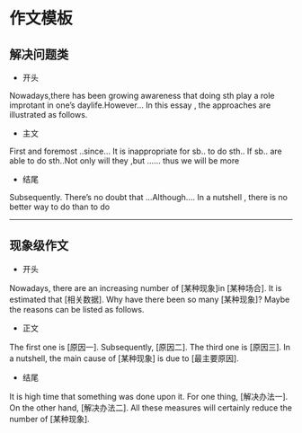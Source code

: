 # 作文模板

## 解决问题类

- 开头

Nowadays,there has been growing awareness that doing sth play a role improtant in one’s daylife.However… In this essay , the approaches are illustrated as follows.

- 主文

First and foremost ..since… It is inappropriate for sb.. to do sth..
If sb.. are able to do sth..Not only will they ,but …… thus we will be more

- 结尾

Subsequently. There’s no doubt that …Although….
In a nutshell , there is no better way to do than to do  

---

## 现象级作文

- 开头

Nowadays, there are an increasing number of [某种现象]in [某种场合]. It is estimated that [相关数据]. Why have there been so many [某种现象]? Maybe the reasons can be listed as follows.

- 正文

The first one is [原因一]. Subsequently, [原因二]. The third one is [原因三]. In a nutshell, the main cause of [某种现象] is due to [最主要原因].

- 结尾

It is high time that something was done upon it. For one thing, [解决办法一]. On the other hand, [解决办法二]. All these measures will certainly reduce the number of [某种现象].
